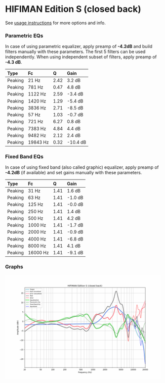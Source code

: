 # HIFIMAN Edition S (closed back)
See [usage instructions](https://github.com/jaakkopasanen/AutoEq#usage) for more options and info.

### Parametric EQs
In case of using parametric equalizer, apply preamp of **-4.2dB** and build filters manually
with these parameters. The first 5 filters can be used independently.
When using independent subset of filters, apply preamp of **-4.3 dB**.

| Type    | Fc       |    Q | Gain     |
|:--------|:---------|:-----|:---------|
| Peaking | 21 Hz    | 2.42 | 3.2 dB   |
| Peaking | 781 Hz   | 0.47 | 4.8 dB   |
| Peaking | 1122 Hz  | 2.59 | -3.4 dB  |
| Peaking | 1420 Hz  | 1.29 | -5.4 dB  |
| Peaking | 3836 Hz  | 2.71 | -8.5 dB  |
| Peaking | 57 Hz    | 1.03 | -0.7 dB  |
| Peaking | 721 Hz   | 6.27 | 0.8 dB   |
| Peaking | 7383 Hz  | 4.84 | 4.4 dB   |
| Peaking | 9482 Hz  | 2.12 | 2.4 dB   |
| Peaking | 19843 Hz | 0.32 | -10.4 dB |

### Fixed Band EQs
In case of using fixed band (also called graphic) equalizer, apply preamp of **-4.2dB**
(if available) and set gains manually with these parameters.

| Type    | Fc       |    Q | Gain    |
|:--------|:---------|:-----|:--------|
| Peaking | 31 Hz    | 1.41 | 1.6 dB  |
| Peaking | 63 Hz    | 1.41 | -1.0 dB |
| Peaking | 125 Hz   | 1.41 | -0.0 dB |
| Peaking | 250 Hz   | 1.41 | 1.4 dB  |
| Peaking | 500 Hz   | 1.41 | 4.2 dB  |
| Peaking | 1000 Hz  | 1.41 | -1.7 dB |
| Peaking | 2000 Hz  | 1.41 | -0.9 dB |
| Peaking | 4000 Hz  | 1.41 | -6.8 dB |
| Peaking | 8000 Hz  | 1.41 | 4.1 dB  |
| Peaking | 16000 Hz | 1.41 | -9.1 dB |

### Graphs
![](./HIFIMAN%20Edition%20S%20(closed%20back).png)